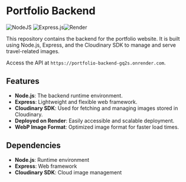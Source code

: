 # Portfolio Backend

![NodeJS](https://img.shields.io/badge/node.js-6DA55F?style=for-the-badge&logo=node.js&logoColor=white)
![Express.js](https://img.shields.io/badge/express.js-%23404d59.svg?style=for-the-badge&logo=express&logoColor=%2361DAFB)![Render](https://img.shields.io/badge/Render-%46E3B7.svg?style=for-the-badge&logo=render&logoColor=white)

This repository contains the backend for the portfolio website. It is built using Node.js, Express, and the Cloudinary SDK to manage and serve travel-related images.

Access the API at `https://portfolio-backend-gq2s.onrender.com`.

## Features
- **Node.js**: The backend runtime environment.
- **Express**: Lightweight and flexible web framework.
- **Cloudinary SDK**: Used for fetching and managing images stored in Cloudinary.
- **Deployed on Render**: Easily accessible and scalable deployment.
- **WebP Image Format**: Optimized image format for faster load times.

## Dependencies
- **Node.js**: Runtime environment
- **Express**: Web framework
- **Cloudinary SDK**: Cloud image management